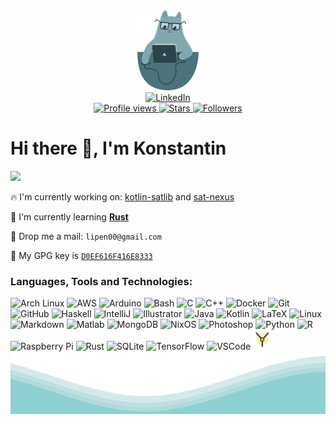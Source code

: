 <div id="header" align="center">
  <img src="assets/cat-arch.png" height="128"/>
  <div id="badges">
    <a href="https://www.linkedin.com/in/kchukharev/">
        <img src="https://img.shields.io/badge/LinkedIn-blue?style=for-the-badge&logo=linkedin&logoColor=white" alt="LinkedIn"/>
    </a>
  </div>
  <div id="stats">
    <a href="https://github.com/Lipen">
      <img src="https://komarev.com/ghpvc/?username=Lipen" alt="Profile views"/>
    </a>
    <a href="https://github.com/Lipen?tab=repositories&q=&type=source&language=&sort=stargazers">
      <img src="https://img.shields.io/github/stars/Lipen" alt="Stars"/>
    </a>
    <a href="https://github.com/Lipen?tab=followers">
      <img src="https://img.shields.io/github/followers/Lipen" alt="Followers"/>
    </a>
  </div>
</div>

# Hi there 👋, I'm Konstantin
<img src="https://readme-typing-svg.demolab.com/?multiline=true&height=100&duration=2000&pause=1000&font=Montserrat&lines=A+researcher+👨‍🎓,;software+developer+🧙‍♂️,;lecturer+👨‍🏫+at+ITMO+University+🏫" />

🔥 I'm currently working on: [kotlin-satlib](https://github.com/Lipen/kotlin-satlib) and [sat-nexus](https://github.com/Lipen/sat-nexus)

🌱 I'm currently learning [**Rust**](https://www.rust-lang.org/)

📧 Drop me a mail: `lipen00@gmail.com`

🔑 My GPG key is [`D0EF616F416E8333`](https://keyserver.ubuntu.com/pks/lookup?search=D0EF616F416E8333&fingerprint=on&op=index)

### Languages, Tools and Technologies:

<div id="tools">
  <img src="https://archlinux.org/logos/archlinux-icon-crystal-256.svg" alt="Arch Linux" height="32">
  <img src="https://cdn.jsdelivr.net/gh/devicons/devicon/icons/amazonwebservices/amazonwebservices-original.svg" alt="AWS" height="32">
  <img src="https://cdn.jsdelivr.net/gh/devicons/devicon/icons/arduino/arduino-original.svg" alt="Arduino" height="32">
  <img src="https://cdn.jsdelivr.net/gh/devicons/devicon/icons/bash/bash-original.svg" alt="Bash" height="32">
  <img src="https://cdn.jsdelivr.net/gh/devicons/devicon/icons/c/c-original.svg" alt="C" height="32"/>
  <img src="https://cdn.jsdelivr.net/gh/devicons/devicon/icons/cplusplus/cplusplus-original.svg" alt="C++" height="32"/>
  <img src="https://cdn.jsdelivr.net/gh/devicons/devicon/icons/docker/docker-original.svg" alt="Docker" height="32"/>
  <img src="https://cdn.jsdelivr.net/gh/devicons/devicon/icons/git/git-original.svg" alt="Git" height="32"/>
  <img src="https://cdn.jsdelivr.net/gh/devicons/devicon/icons/github/github-original.svg" alt="GitHub" height="32"/>
  <img src="https://cdn.jsdelivr.net/gh/devicons/devicon/icons/haskell/haskell-original.svg" alt="Haskell" height="32"/>
  <img src="https://cdn.jsdelivr.net/gh/devicons/devicon/icons/intellij/intellij-original.svg" alt="IntelliJ" height="32"/>
  <img src="https://cdn.jsdelivr.net/gh/devicons/devicon/icons/illustrator/illustrator-line.svg" alt="Illustrator" height="32"/>
  <img src="https://cdn.jsdelivr.net/gh/devicons/devicon/icons/java/java-original.svg" alt="Java" height="32"/>
  <img src="https://cdn.jsdelivr.net/gh/devicons/devicon/icons/kotlin/kotlin-original.svg" alt="Kotlin" height="32"/>
  <img src="https://cdn.jsdelivr.net/gh/devicons/devicon/icons/latex/latex-original.svg" alt="LaTeX" height="32"/>
  <img src="https://cdn.jsdelivr.net/gh/devicons/devicon/icons/linux/linux-original.svg" alt="Linux" height="32">
  <img src="https://cdn.jsdelivr.net/gh/devicons/devicon/icons/markdown/markdown-original.svg" alt="Markdown" height="32"/>
  <img src="https://cdn.jsdelivr.net/gh/devicons/devicon/icons/matlab/matlab-original.svg" alt="Matlab" height="32"/>
  <img src="https://cdn.jsdelivr.net/gh/devicons/devicon/icons/mongodb/mongodb-original-wordmark.svg" alt="MongoDB" height="32"/>
  <img src="https://cdn.jsdelivr.net/gh/devicons/devicon/icons/nixos/nixos-original.svg" alt="NixOS" height="32"/>
  <img src="https://cdn.jsdelivr.net/gh/devicons/devicon/icons/photoshop/photoshop-line.svg" alt="Photoshop" height="32"/>
  <img src="https://cdn.jsdelivr.net/gh/devicons/devicon/icons/python/python-original.svg" alt="Python" height="32"/>
  <img src="https://cdn.jsdelivr.net/gh/devicons/devicon/icons/r/r-original.svg" alt="R" height="32"/>
  <img src="https://cdn.jsdelivr.net/gh/devicons/devicon/icons/raspberrypi/raspberrypi-original.svg" alt="Raspberry Pi" height="32"/>
  <img src="https://cdn.jsdelivr.net/gh/devicons/devicon/icons/rust/rust-plain.svg" alt="Rust" height="32"/>
  <img src="https://cdn.jsdelivr.net/gh/devicons/devicon/icons/sqlite/sqlite-original-wordmark.svg" alt="SQLite" height="32"/>
  <img src="https://cdn.jsdelivr.net/gh/devicons/devicon/icons/tensorflow/tensorflow-original.svg" alt="TensorFlow" height="32"/>
  <img src="https://cdn.jsdelivr.net/gh/devicons/devicon/icons/vscode/vscode-original.svg" alt="VSCode" height="32"/>
  <img src="https://raw.githubusercontent.com/yewstack/yew/master/.static/yew.svg" alt="Yew" height="32"/>
</div>

<img src="assets/waves.svg" width="100%" height="100">
